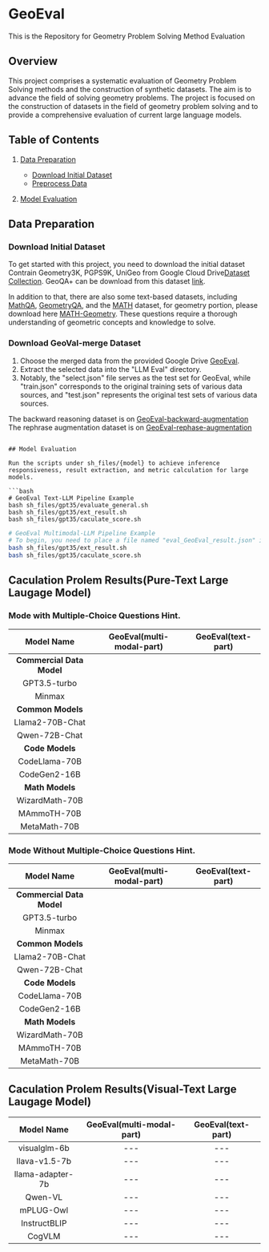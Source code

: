 # GeoEval
This is the Repository for Geometry Problem Solving Method Evaluation



## Overview

This project comprises a systematic evaluation of Geometry Problem Solving methods and the construction of synthetic datasets. The aim is to advance the field of solving geometry problems. The project is focused on the construction of datasets in the field of geometry problem solving and to provide a comprehensive evaluation of current large language models.

## Table of Contents

1. [Data Preparation](#data-preparation)
   - [Download Initial Dataset](#download-initial-dataset)
   - [Preprocess Data](#preprocess-data)
   
2. [Model Evaluation](#model-evaluation)


## Data Preparation

### Download Initial Dataset

To get started with this project, you need to download the initial dataset Contrain Geometry3K, PGPS9K, UniGeo from Google Cloud Drive[Dataset Collection](https://drive.google.com/file/d/13xWRtt_C4jpA3F8NZ3deR089I3s17_WK/view?usp=drive_link). GeoQA+ can be download from this dataset [link](https://drive.google.com/file/d/1KL4_wIzr3p8XSKMkkLgYcYwCbb0TzZ9O/view?usp=drive_link).  

In addition to that, there are also some text-based datasets, including [MathQA](https://drive.google.com/file/d/11E3ALsQxEtOPVtjKxrAwN99MIhtWl4No/view?usp=drive_link), [GeometryQA](https://github.com/DoubleBite/Sequence-to-General-tree/blob/master/data/geometryQA/geometry1398.json), and the [MATH](https://drive.google.com/file/d/1t4X03JIVXl6X_GNXl8R70W_rExJ_m_xD/view?usp=sharing) dataset, for geometry portion, please download here [MATH-Geometry](https://drive.google.com/file/d/1NaSMxlHM7zyBxW7cHV8ZSXeWLeDEpTIG/view?usp=sharing). These questions require a thorough understanding of geometric concepts and knowledge to solve.

### Download GeoVal-merge Dataset

1. Choose the merged data from the provided Google Drive [GeoEval](https://drive.google.com/file/d/1CpoZ3bFSxJXZxJhj0fmUp4ZxcR5TUdiu/view?usp=sharing).
2. Extract the selected data into the "LLM Eval" directory.
3. Notably, the "select.json" file serves as the test set for GeoEval, while "train.json" corresponds to the original training sets of various data sources, and "test.json" represents the original test sets of various data sources.

The backward reasoning dataset is on [GeoEval-backward-augmentation](https://drive.google.com/file/d/1Oj0z7mGbDBdBbvjP6gbmhAs1sP553Hz3/view?usp=sharing)
The rephrase augmentation dataset is on [GeoEval-rephase-augmentation]()

```

## Model Evaluation

Run the scripts under sh_files/{model} to achieve inference responsiveness, result extraction, and metric calculation for large models.

```bash
# GeoEval Text-LLM Pipeline Example
bash sh_files/gpt35/evaluate_general.sh
bash sh_files/gpt35/ext_result.sh
bash sh_files/gpt35/caculate_score.sh
```

```bash
# GeoEval Multimodal-LLM Pipeline Example
# To begin, you need to place a file named "eval_GeoEval_result.json" in the "result/{model_name}" directory. Then:
bash sh_files/gpt35/ext_result.sh
bash sh_files/gpt35/caculate_score.sh
```

## Caculation Prolem Results(Pure-Text Large Laugage Model)

### Mode with Multiple-Choice Questions Hint.
| Model Name                   | GeoEval(multi-modal-part) | GeoEval(text-part) |
|:----------------------------:|:--------------------------:|:-------------------:|
| **Commercial Data Model**    |                            |                     |
| GPT3.5-turbo                 |                            |                     |
| Minmax                       |                            |                     |
| **Common Models**            |                            |                     |
| Llama2-70B-Chat              |                            |                     |
| Qwen-72B-Chat                |                            |                     |
| **Code Models**              |                            |                     |
| CodeLlama-70B                |                            |                     |
| CodeGen2-16B                 |                            |                     |
| **Math Models**              |                            |                     |
| WizardMath-70B               |                            |                     |
| MAmmoTH-70B                  |                            |                     |
| MetaMath-70B                 |                            |                     |




### Mode Without Multiple-Choice Questions Hint.
| Model Name                   | GeoEval(multi-modal-part) | GeoEval(text-part) |
|:----------------------------:|:--------------------------:|:-------------------:|
| **Commercial Data Model**    |                            |                     |
| GPT3.5-turbo                 |                            |                     |
| Minmax                       |                            |                     |
| **Common Models**            |                            |                     |
| Llama2-70B-Chat              |                            |                     |
| Qwen-72B-Chat                |                            |                     |
| **Code Models**              |                            |                     |
| CodeLlama-70B                |                            |                     |
| CodeGen2-16B                 |                            |                     |
| **Math Models**              |                            |                     |
| WizardMath-70B               |                            |                     |
| MAmmoTH-70B                  |                            |                     |
| MetaMath-70B                 |                            |                     | 


## Caculation Prolem Results(Visual-Text Large Laugage Model)
| Model Name          | GeoEval(multi-modal-part) | GeoEval(text-part) | 
|:-------------------:|:----------:|:------:|
| visualglm-6b        | ---        | ---    |
| llava-v1.5-7b       | ---        | ---    |
| llama-adapter-7b    | ---        | ---    |
| Qwen-VL             | ---        | ---    |
| mPLUG-Owl           | ---        | ---    |
| InstructBLIP        | ---        | ---    |
| CogVLM              | ---        | ---    | 






